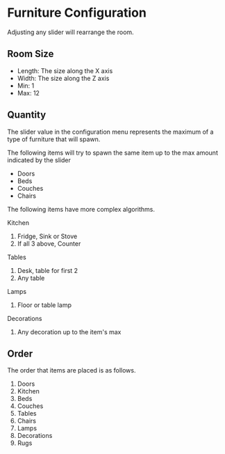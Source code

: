 # Furniture Configuration

Adjusting any slider will rearrange the room.

## Room Size
- Length: The size along the X axis
- Width: The size along the Z axis
- Min: 1
- Max: 12

## Quantity
The slider value in the configuration menu represents the maximum of a type of furniture that will spawn.

The following items will try to spawn the same item up to the max amount indicated by the slider
- Doors
- Beds
- Couches
- Chairs

The following items have more complex algorithms.

Kitchen
1. Fridge, Sink or Stove
5. If all 3 above, Counter

Tables
1. Desk, table for first 2
1. Any table

Lamps
1. Floor or table lamp

Decorations
1. Any decoration up to the item's max

## Order

The order that items are placed is as follows.

1. Doors
1. Kitchen
1. Beds
1. Couches
1. Tables
1. Chairs
1. Lamps
1. Decorations
1. Rugs